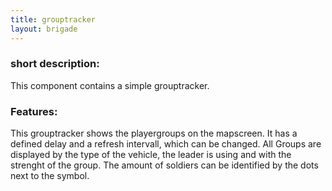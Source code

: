 ```yaml
---
title: grouptracker
layout: brigade
---
```


### short description:
This component contains a simple grouptracker.

### Features:
This grouptracker shows the playergroups on the mapscreen.
It has a defined delay and a refresh intervall, which can be changed.
All Groups are displayed by the type of the vehicle, the leader is using and with the strenght of the group. The amount of soldiers can be identified by the dots next to the symbol.
